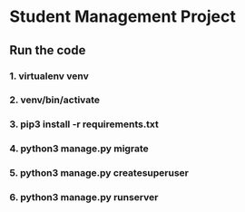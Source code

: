 # Student Management Project


## Run the code

### 1. virtualenv venv
### 2. venv/bin/activate
### 3. pip3 install -r requirements.txt
### 4. python3 manage.py migrate
### 5. python3 manage.py createsuperuser
### 6. python3 manage.py runserver
